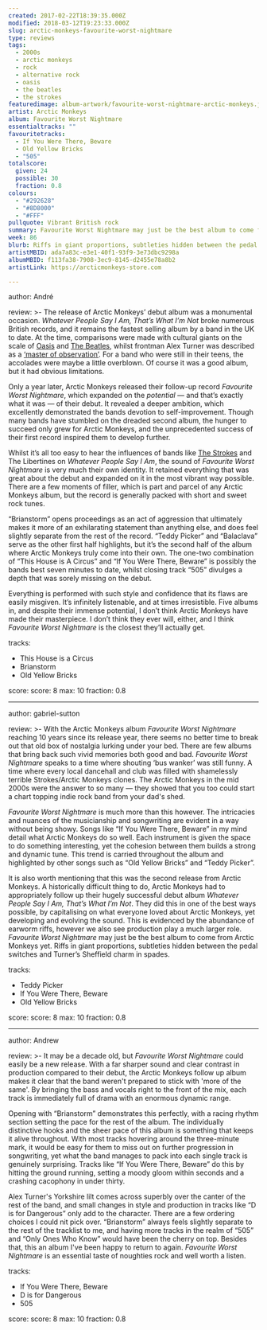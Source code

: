```yaml
---
created: 2017-02-22T18:39:35.000Z
modified: 2018-03-12T19:23:33.000Z
slug: arctic-monkeys-favourite-worst-nightmare
type: reviews
tags:
  - 2000s
  - arctic monkeys
  - rock
  - alternative rock
  - oasis
  - the beatles
  - the strokes
featuredimage: album-artwork/favourite-worst-nightmare-arctic-monkeys.jpg
artist: Arctic Monkeys
album: Favourite Worst Nightmare
essentialtracks: ""
favouritetracks:
  - If You Were There, Beware
  - Old Yellow Bricks
  - "505"
totalscore:
  given: 24
  possible: 30
  fraction: 0.8
colours:
  - "#292628"
  - "#8D8000"
  - "#FFF"
pullquote: Vibrant British rock
summary: Favourite Worst Nightmare may just be the best album to come from Arctic Monkeys yet. Riffs in giant proportions, subtleties hidden between the pedal switches, and Turner’s Sheffield charm in spades.
week: 86
blurb: Riffs in giant proportions, subtleties hidden between the pedal switches, and Turner’s Sheffield charm in spades. Possibly Arctic Monkey's finest album.
artistMBID: ada7a83c-e3e1-40f1-93f9-3e73dbc9298a
albumMBID: f113fa38-7908-3ec9-8145-d2455e78a8b2
artistLink: https://arcticmonkeys-store.com

---
```

author: André

review: >-
  The release of Arctic Monkeys’ debut album was a monumental occasion. *Whatever People Say I Am, That’s What I’m Not* broke numerous British records, and it remains the fastest selling album by a band in the UK to date. At the time, comparisons were made with cultural giants on the scale of [Oasis](/reviews/oasis-definitely-maybe/) and [The Beatles](/reviews/the-beatles-revolver/), whilst frontman Alex Turner was described as a [‘master of observation’](http://www.nme.com/reviews/album/reviews-arctic-monkeys-7837). For a band who were still in their teens, the accolades were maybe a little overblown. Of course it was a good album, but it had obvious limitations. 
  
  Only a year later, Arctic Monkeys released their follow-up record *Favourite Worst Nightmare*, which expanded on the *potential* — and that’s exactly what it was — of their debut. It revealed a deeper ambition, which excellently demonstrated the bands devotion to self-improvement. Though many bands have stumbled on the dreaded second album, the hunger to succeed only grew for Arctic Monkeys, and the unprecedented success of their first record inspired them to develop further. 
  
  Whilst it’s all too easy to hear the influences of bands like [The Strokes](/reviews/the-strokes-first-impressions-of-earth/) and The Libertines on *Whatever People Say I Am*, the sound of *Favourite Worst Nightmare* is very much their own identity. It retained everything that was great about the debut and expanded on it in the most vibrant way possible. There are a few moments of filler, which is part and parcel of any Arctic Monkeys album, but the record is generally packed with short and sweet rock tunes. 
  
  “Brianstorm” opens proceedings as an act of aggression that ultimately makes it more of an exhilarating statement than anything else, and does feel slightly separate from the rest of the record. “Teddy Picker” and “Balaclava” serve as the other first half highlights, but it’s the second half of the album where Arctic Monkeys truly come into their own. The one-two combination of “This House is A Circus” and “If You Were There, Beware” is possibly the bands best seven minutes to date, whilst closing track “505” divulges a depth that was sorely missing on the debut. 
  
  Everything is performed with such style and confidence that its flaws are easily misgiven. It’s infinitely listenable, and at times irresistible. Five albums in, and despite their immense potential, I don’t think Arctic Monkeys have made their masterpiece. I don’t think they ever will, either, and I think *Favourite Worst Nightmare* is the closest they’ll actually get.

tracks:
  - This House is a Circus
  - ­Brianstorm
  - ­Old Yellow Bricks

score:
  score: 8
  max: 10
  fraction: 0.8

---
author: gabriel-sutton

review: >-
  With the Arctic Monkeys album *Favourite Worst Nightmare* reaching 10 years since its release year, there seems no better time to break out that old box of nostalgia lurking under your bed. There are few albums that bring back such vivid memories both good and bad. *Favourite Worst Nightmare* speaks to a time where shouting ‘bus wanker’ was still funny. A time where every local dancehall and club was filled with shamelessly terrible Strokes/Arctic Monkeys clones. The Arctic Monkeys in the mid 2000s were the answer to so many — they showed that you too could start a chart topping indie rock band from your dad's shed. 
  
  *Favourite Worst Nightmare* is much more than this however. The intricacies and nuances of the musicianship and songwriting are evident in a way without being showy. Songs like “If You Were There, Beware” in my mind detail what Arctic Monkeys do so well. Each instrument is given the space to do something interesting, yet the cohesion between them builds a strong and dynamic tune. This trend is carried throughout the album and highlighted by other songs such as “Old Yellow Bricks” and “Teddy Picker”. 
  
  It is also worth mentioning that this was the second release from Arctic Monkeys. A historically difficult thing to do, Arctic Monkeys had to appropriately follow up their hugely successful debut album *Whatever People Say I Am, That’s What I’m Not*. They did this in one of the best ways possible, by capitalising on what everyone loved about Arctic Monkeys, yet developing and evolving the sound. This is evidenced by the abundance of earworm riffs, however we also see production play a much larger role. *Favourite Worst Nightmare* may just be the best album to come from Arctic Monkeys yet. Riffs in giant proportions, subtleties hidden between the pedal switches and Turner’s Sheffield charm in spades.

tracks:
  - Teddy Picker
  - ­If You Were There, Beware
  - ­Old Yellow Bricks

score:
  score: 8
  max: 10
  fraction: 0.8

---
author: Andrew

review: >-
  It may be a decade old, but *Favourite Worst Nightmare* could easily be a new release. With a far sharper sound and clear contrast in production compared to their debut, the Arctic Monkeys follow up album makes it clear that the band weren't prepared to stick with 'more of the same'. By bringing the bass and vocals right to the front of the mix, each track is immediately full of drama with an enormous dynamic range. 
  
  Opening with “Brianstorm” demonstrates this perfectly, with a racing rhythm section setting the pace for the rest of the album. The individually distinctive hooks and the sheer pace of this album is something that keeps it alive throughout. With most tracks hovering around the three-minute mark, it would be easy for them to miss out on further progression in songwriting, yet what the band manages to pack into each single track is genuinely surprising. Tracks like “If You Were There, Beware” do this by hitting the ground running, setting a moody gloom within seconds and a crashing cacophony in under thirty. 
  
  Alex Turner's Yorkshire lilt comes across superbly over the canter of the rest of the band, and small changes in style and production in tracks like “D is for Dangerous” only add to the character. There are a few ordering choices I could nit pick over. “Brianstorm” always feels slightly separate to the rest of the tracklist to me, and having more tracks in the realm of “505” and “Only Ones Who Know” would have been the cherry on top. Besides that, this an album I've been happy to return to again. *Favourite Worst Nightmare* is an essential taste of noughties rock and well worth a listen.

tracks:
  - If You Were There, Beware
  - D is for Dangerous
  - 505

score:
  score: 8
  max: 10
  fraction: 0.8
